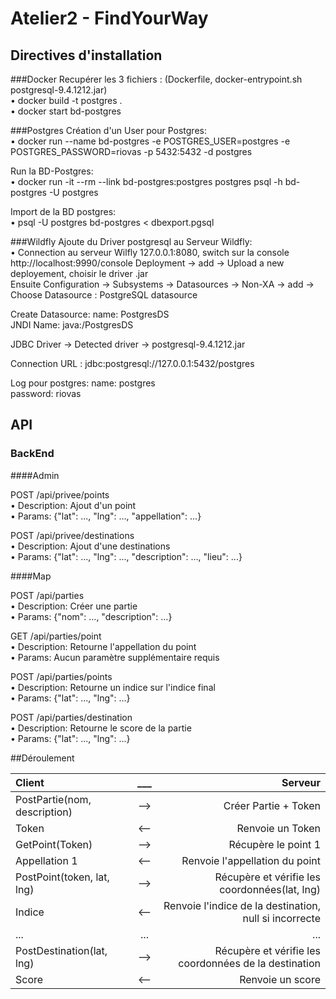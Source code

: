 # Atelier2 - FindYourWay

## Directives d'installation 

###Docker
Recupérer les 3 fichiers :
(Dockerfile, docker-entrypoint.sh postgresql-9.4.1212.jar)
<br/>  • docker build -t postgres . 
<br/>  • docker start bd-postgres

###Postgres
Création d'un User pour Postgres:
<br/>  • docker run --name bd-postgres -e POSTGRES_USER=postgres -e POSTGRES_PASSWORD=riovas -p 5432:5432 -d postgres

Run la BD-Postgres:
<br/>  • docker run -it --rm --link bd-postgres:postgres postgres psql -h bd-postgres -U postgres

Import de la BD postgres:
<br/>  • psql -U postgres bd-postgres < dbexport.pgsql

###Wildfly
Ajoute du Driver postgresql au Serveur Wildfly:
<br/>  • Connection au serveur Wilfly 127.0.0.1:8080, switch sur la console http://localhost:9990/console
Deployment -> add -> Upload a new deployement, choisir le driver .jar	 
Ensuite Configuration -> Subsystems -> Datasources -> Non-XA -> add -> Choose Datasource : PostgreSQL datasource

Create Datasource: name: PostgresDS
			  <br/>JNDI Name: java:/PostgresDS

JDBC Driver -> Detected driver -> postgresql-9.4.1212.jar

Connection URL : jdbc:postgresql://127.0.0.1:5432/postgres

Log pour postgres: name: postgres 
			  <br/>password: riovas 


## API

### BackEnd 

####Admin

POST /api/privee/points
<br/>  • Description: Ajout d'un point
<br/>  • Params:  {"lat": ..., "lng": ..., "appellation": ...}

POST /api/privee/destinations
<br/>  • Description: Ajout d'une destinations
<br/>  • Params:  {"lat": ..., "lng": ..., "description": ..., "lieu": ...}

####Map

POST /api/parties
<br/>  • Description: Créer une partie
<br/>  • Params:  {"nom": ..., "description": ...}

GET /api/parties/point
<br/>  • Description: Retourne l'appellation du point
<br/>  • Params:  Aucun paramètre supplémentaire requis

POST /api/parties/points
<br/>  • Description: Retourne un indice sur l'indice final
<br/>  • Params:  {"lat": ..., "lng": ...}

POST /api/parties/destination
<br/>  • Description: Retourne le score de la partie
<br/>  • Params:  {"lat": ..., "lng": ...}

##Déroulement


| Client | ___ | Serveur |
| :----------- | :------: | ------------: |
| PostPartie(nom, description) | --> | Créer Partie + Token |
| Token | <-- | Renvoie un Token |
| GetPoint(Token) | --> | Récupère le point 1|
| Appellation 1 | <-- | Renvoie l'appellation du point |
| PostPoint(token, lat, lng) | --> | Récupère et vérifie les coordonnées(lat, lng) |
| Indice | <-- | Renvoie l'indice de la destination, null si incorrecte  |
| ... | ... | ... |
| PostDestination(lat, lng) | --> | Récupère et vérifie les coordonnées de la destination |
| Score | <-- | Renvoie un score |








